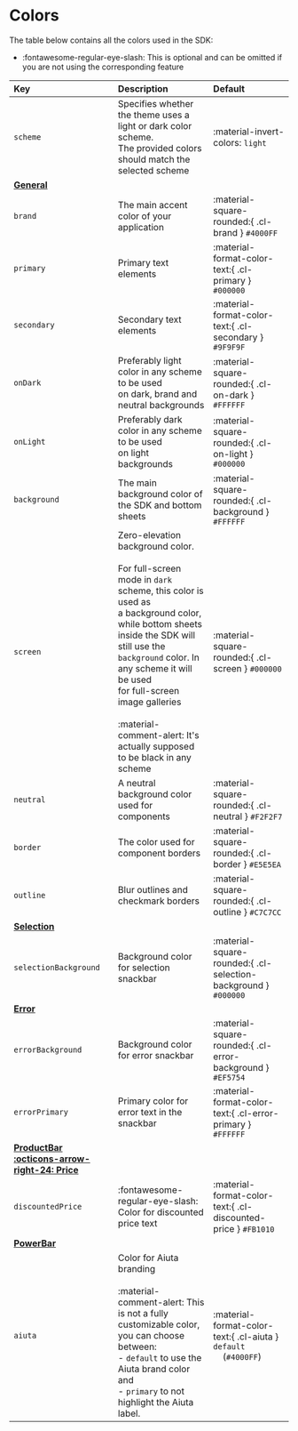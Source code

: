 # Colors

The table below contains all the colors used in the SDK:

- :fontawesome-regular-eye-slash: This is optional and can be omitted if you are not using the corresponding feature

<!-- If these colors change, don't forget to update the corresponding styles in exta.css -->

| Key | Description | Default |
| :-- | :---------- | :------ |
| `scheme` | Specifies whether the theme uses a light or dark color scheme.<br>The provided colors should match the selected scheme | :material-invert-colors: `light` |
| [**General**](#general) | |  
| `brand` | The main accent color of your application | :material-square-rounded:{ .cl-brand } `#4000FF` |
| `primary` | Primary text elements | :material-format-color-text:{ .cl-primary } `#000000` |
| `secondary` | Secondary text elements | :material-format-color-text:{ .cl-secondary } `#9F9F9F` |
| `onDark` | Preferably light color in any scheme to be used<br>on dark, brand and neutral backgrounds | :material-square-rounded:{ .cl-on-dark } `#FFFFFF` |
| `onLight` | Preferably dark color in any scheme to be used<br>on light backgrounds | :material-square-rounded:{ .cl-on-light } `#000000` |
| `background` | The main background color of the SDK and bottom sheets | :material-square-rounded:{ .cl-background } `#FFFFFF` |
| `screen` | Zero-elevation background color.<br><br>For full-screen mode in `dark` scheme, this color is used as<br>a background color, while bottom sheets inside the SDK will<br>still use the `background` color. In any scheme it will be used<br>for full-screen image galleries<br><br>:material-comment-alert: It's actually supposed to be black in any scheme | :material-square-rounded:{ .cl-screen } `#000000` |
| `neutral` | A neutral background color used for components | :material-square-rounded:{ .cl-neutral } `#F2F2F7` |
| `border` | The color used for component borders | :material-square-rounded:{ .cl-border } `#E5E5EA` |
| `outline` | Blur outlines and checkmark borders | :material-square-rounded:{ .cl-outline } `#C7C7CC` |
| [**Selection**](#selection) | |
| `selectionBackground` | Background color for selection snackbar | :material-square-rounded:{ .cl-selection-background } `#000000` |
| [**Error**](#error) | |
| `errorBackground` | Background color for error snackbar | :material-square-rounded:{ .cl-error-background } `#EF5754` |
| `errorPrimary` | Primary color for error text in the snackbar | :material-format-color-text:{ .cl-error-primary } `#FFFFFF` |
| [**ProductBar :octicons-arrow-right-24: Price**](#productbarprice) | |
| `discountedPrice` | :fontawesome-regular-eye-slash: Color for discounted price text | :material-format-color-text:{ .cl-discounted-price } `#FB1010` |
| [**PowerBar**](#powerbar) | |
| `aiuta` | Color for Aiuta branding<br><br>:material-comment-alert: This is not a fully customizable color,<br>you can choose between:<br>- `default` to use the Aiuta brand color and<br>- `primary` to not highlight the Aiuta label. | :material-format-color-text:{ .cl-aiuta } `default`<br>&nbsp;&nbsp;&nbsp;&nbsp;(`#4000FF`) |
